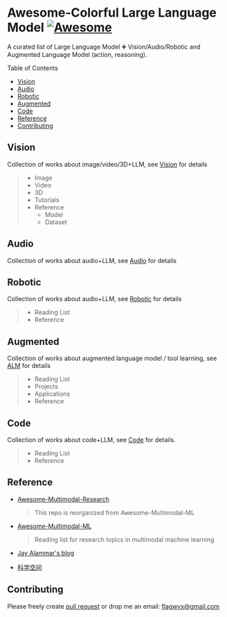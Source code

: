 # Awesome-Colorful Large Language Model [![Awesome](https://awesome.re/badge.svg)](https://awesome.re)

A curated list of Large Language Model ➕ Vision/Audio/Robotic and Augmented Language Model (action, reasoning).

Table of Contents

- [Vision](#vision)
- [Audio](#audio)
- [Robotic](#robotic)
- [Augmented](#augmented)
- [Code](#code)
- [Reference](#reference)
- [Contributing](#contributing)

## Vision

Collection of works about image/video/3D+LLM, see [Vision](Vision/Vision.md) for details

> - Image
> - Video
> - 3D
> - Tutorials
> - Reference
>   - Model
>   - Dataset

## Audio

Collection of works about audio+LLM, see [Audio](Audio/Audio.md) for details

## Robotic

Collection of works about audio+LLM, see [Robotic](Robotic/Robotic.md) for details

> - Reading List
> - Reference

## Augmented

Collection of works about augmented language model / tool learning, see [ALM](ALM/ALM.md) for details

> - Reading List
> - Projects
> - Applications
> - Reference

## Code

Collection of works about code+LLM, see [Code](Code/code.md) for details.

> - Reading List
> - Reference

## Reference

- [Awesome-Multimodal-Research](https://github.com/Eurus-Holmes/Awesome-Multimodal-Research)

  > This repo is reorganized from Awesome-Multimodal-ML
  >
- [Awesome-Multimodal-ML](https://github.com/pliang279/awesome-multimodal-ml)

  > Reading list for research topics in multimodal machine learning
  >
- [Jay Alammar's blog](https://jalammar.github.io/)
- [科学空间](https://spaces.ac.cn/)

## Contributing

Please freely create [pull request](https://github.com/patrick-tssn/Awesome-Colorful-LLM/pulls) or drop me an email: [flagwyx@gmail.com](flagwyx@gmail.com)
